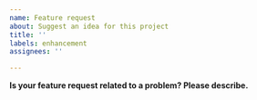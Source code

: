 ```yaml
---
name: Feature request
about: Suggest an idea for this project
title: ''
labels: enhancement
assignees: ''

---
```


[//]: #  (Before raising the feature request, please check to see if an existing feature request already exists.)


**Is your feature request related to a problem? Please describe.**

[//]: #  (A clear and concise description of what the problem is. Ex. I would like to run Nextflow workflows using AGC as I use that workflow language when running my genomics workflows.)



